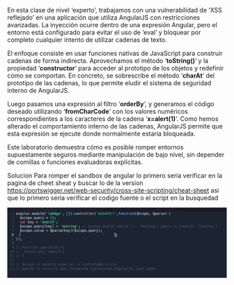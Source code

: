 En esta clase de nivel ‘experto’, trabajamos con una vulnerabilidad de ‘XSS reflejado’ en una aplicación que utiliza AngularJS con restricciones avanzadas. La inyección ocurre dentro de una expresión Angular, pero el entorno está configurado para evitar el uso de ‘eval’ y bloquear por completo cualquier intento de utilizar cadenas de texto.

El enfoque consiste en usar funciones nativas de JavaScript para construir cadenas de forma indirecta. Aprovechamos el método ‘**toString()**‘ y la propiedad ‘**constructor**‘ para acceder al prototipo de los objetos y redefinir cómo se comportan. En concreto, se sobrescribe el método ‘**charAt**‘ del prototipo de las cadenas, lo que permite eludir el sistema de seguridad interno de AngularJS.

Luego pasamos una expresión al filtro ‘**orderBy**‘, y generamos el código deseado utilizando ‘**fromCharCode**‘ con los valores numéricos correspondientes a los caracteres de la cadena ‘**x=alert(1)**‘. Como hemos alterado el comportamiento interno de las cadenas, AngularJS permite que esta expresión se ejecute donde normalmente estaría bloqueada.

Este laboratorio demuestra cómo es posible romper entornos supuestamente seguros mediante manipulación de bajo nivel, sin depender de comillas o funciones evaluadoras explícitas.

Solucion
Para romper el sandbox de angular lo primero seria verificar en la pagina de cheet sheat y buscar lo de la version https://portswigger.net/web-security/cross-site-scripting/cheat-sheet
asi que lo primero seria verificar el codigo fuente o el script en la busquedad 

![Pasted_image_20250717185117.png](Imagenes/Pasted_image_20250717185117.png)
